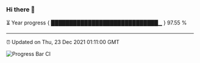 ### Hi there 👋

⏳ Year progress { █████████████████████████████▁ } 97.55 %

---

⏰ Updated on Thu, 23 Dec 2021 01:11:00 GMT

![Progress Bar CI](https://github.com/ZhaoGui/ZhaoGui/workflows/Progress%20Bar%20CI/badge.svg)
